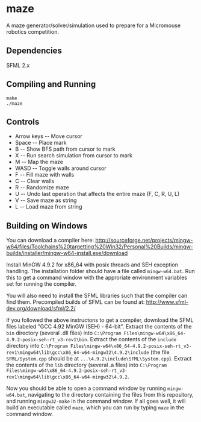 maze
====

A maze generator/solver/simulation used to prepare for a Micromouse robotics competition.

Dependencies
------------

SFML 2.x


Compiling and Running
-----------

    make
    ./maze


Controls
-----------

  - Arrow keys -- Move cursor
  - Space -- Place mark
  - B -- Show BFS path from cursor to mark
  - X -- Run search simulation from cursor to mark
  - M -- Map the maze
  - WASD -- Toggle walls around cursor
  - F -- Fill maze with walls
  - C -- Clear walls
  - R -- Randomize maze
  - U -- Undo last operation that affects the entire maze (F, C, R, U, L)
  - V -- Save maze as string
  - L -- Load maze from string
  

Building on Windows
-----------

You can download a compiler here:
http://sourceforge.net/projects/mingw-w64/files/Toolchains%20targetting%20Win32/Personal%20Builds/mingw-builds/installer/mingw-w64-install.exe/download

Install MinGW 4.9.2 for x86_64 with posix threads and SEH exception handling. The installation folder should have a file called `mingw-w64.bat`. Run this to get a command window with the approriate environment variables set for running the compiler.

You will also need to install the SFML libraries such that the compiler can find them. Precompiled builds of SFML can be found at:
http://www.sfml-dev.org/download/sfml/2.2/

If you followed the above instructons to get a compiler, download the SFML files labeled "GCC 4.92 MinGW (SEH) - 64-bit". Extract the contents of the `bin` directory (several .dll files) into `C:\Program Files\mingw-w64\x86_64-4.9.2-posix-seh-rt_v3-rev1\bin`. Extract the contents of the `include` directory into `C:\Program Files\mingw-w64\x86_64-4.9.2-posix-seh-rt_v3-rev1\mingw64\lib\gcc\x86_64-w64-mingw32\4.9.2\include` (the file `SFML/System.cpp` should be at `...\4.9.2\include\SFML\System.cpp`). Extract the contents of the `lib` directory (several .a files) into `C:\Program Files\mingw-w64\x86_64-4.9.2-posix-seh-rt_v3-rev1\mingw64\lib\gcc\x86_64-w64-mingw32\4.9.2`.

Now you should be able to open a command window by running `mingw-w64.bat`, navigating to the directory containing the files from this repository, and running `mingw32-make` in the command window. If all goes well, it will build an executable called `maze`, which you can run by typing `maze` in the command window.
